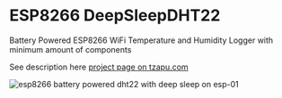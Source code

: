 # ESP8266 DeepSleepDHT22
Battery Powered ESP8266 WiFi Temperature and Humidity Logger with minimum amount of components

See description here [project page on tzapu.com](http://tzapu.com/minimalist-battery-powered-esp8266-wifi-temperature-logger/)


![esp8266 battery powered dht22 with deep sleep on esp-01](http://tzapu.com/wp-content/uploads/2015/12/ESP8266-battery-with-dht22-1024x768.jpg)
